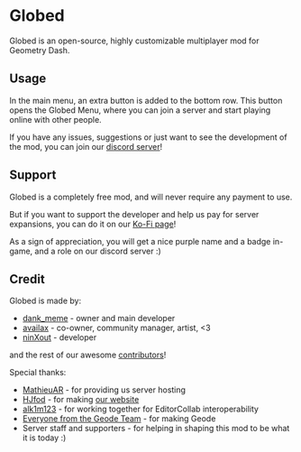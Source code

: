 # Globed

Globed is an open-source, highly customizable multiplayer mod for Geometry Dash.

## Usage

In the main menu, an extra button is added to the bottom row. This button opens the Globed Menu, where you can join a server and start playing online with other people.

If you have any issues, suggestions or just want to see the development of the mod, you can join our [discord server](https://discord.gg/d56q5Dkdm3)!

## Support

Globed is a <cg>completely free</c> mod, and will never require any payment to use.

But if you want to support the developer and help us pay for server expansions, you can do it on our [Ko-Fi page](https://ko-fi.com/globed)!

As a sign of appreciation, you will get a nice <ca>purple</c> name and a badge in-game, and a role on our discord server :)

## Credit

Globed is made by:

* [dank_meme](user:9735891) - owner and main developer
* [availax](user:1621348) - co-owner, community manager, artist, <3
* [ninXout](user:7479054) - developer

and the rest of our awesome [contributors](https://github.com/dankmeme01/globed2/graphs/contributors)!

Special thanks:

* [MathieuAR](user:3759035) - for providing us server hosting
* [HJfod](user:104257) - for making [our website](https://globed.dev)
* [alk1m123](user:11535118) - for working together for EditorCollab interoperability
* [Everyone from the Geode Team](https://github.com/orgs/geode-sdk/people) - for making Geode
* Server staff and supporters - for helping in shaping this mod to be what it is today :)
